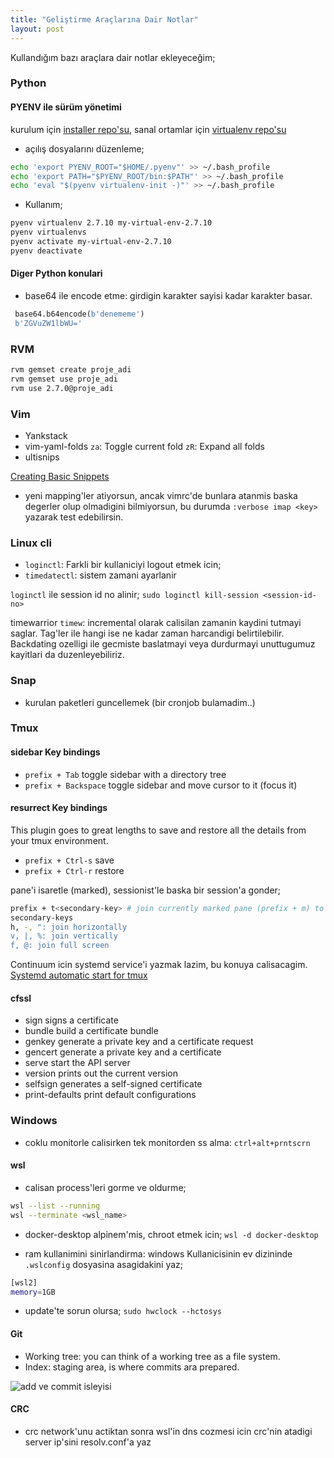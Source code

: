 ```yaml
---
title: "Geliştirme Araçlarına Dair Notlar"
layout: post
---
```


Kullandığım bazı araçlara dair notlar ekleyeceğim;

### Python

#### PYENV ile sürüm yönetimi

kurulum için [installer repo'su](https://github.com/pyenv/pyenv-installer),
sanal ortamlar için [virtualenv repo'su](https://github.com/pyenv/pyenv-virtualenv)

* açılış dosyalarını düzenleme;

```bash
echo 'export PYENV_ROOT="$HOME/.pyenv"' >> ~/.bash_profile
echo 'export PATH="$PYENV_ROOT/bin:$PATH"' >> ~/.bash_profile
echo 'eval "$(pyenv virtualenv-init -)"' >> ~/.bash_profile
```

* Kullanım;

```bash
pyenv virtualenv 2.7.10 my-virtual-env-2.7.10
pyenv virtualenvs
pyenv activate my-virtual-env-2.7.10
pyenv deactivate
```

#### Diger Python konulari

* base64 ile encode etme: girdigin karakter sayisi kadar karakter basar.

```python
 base64.b64encode(b'denememe')
 b'ZGVuZW1lbWU='
```

[//]: # (### APT  eklenecek)
[//]: # (APT gelistirmeleriyle yeni komutlar hayatimiza giriyor.)

### RVM

```bash
rvm gemset create proje_adi
rvm gemset use proje_adi
rvm use 2.7.0@proje_adi
```

### Vim

* Yankstack
* vim-yaml-folds
  `za`: Toggle current fold
  `zR`: Expand all folds
* ultisnips

[Creating Basic Snippets](https://www.youtube.com/watch?v=f_WQxYgK0Pk&feature=emb_logo)

* yeni mapping'ler atiyorsun, ancak vimrc'de bunlara atanmis baska degerler
  olup olmadigini bilmiyorsun, bu durumda `:verbose imap <key>` yazarak
  test edebilirsin.

### Linux cli

* `loginctl`: Farkli bir kullaniciyi logout etmek icin;
* `timedatectl`: sistem zamani ayarlanir

`loginctl` ile session id no alinir;
`sudo loginctl kill-session <session-id-no>`

timewarrior `timew`: incremental olarak calisilan zamanin kaydini tutmayi
saglar. Tag'ler ile hangi ise ne kadar zaman harcandigi belirtilebilir.
Backdating ozelligi ile gecmiste baslatmayi veya durdurmayi unuttugumuz
kayitlari da duzenleyebiliriz.

### Snap

* kurulan paketleri guncellemek (bir cronjob bulamadim..)

### Tmux

#### sidebar Key bindings

* `prefix + Tab` toggle sidebar with a directory tree
* `prefix + Backspace` toggle sidebar and move cursor to it (focus it)

#### resurrect Key bindings

This plugin goes to great lengths to save and restore all the details from your
tmux environment.

* `prefix + Ctrl-s` save
* `prefix + Ctrl-r` restore

pane'i isaretle (marked), sessionist'le baska bir session'a gonder;

```bash
prefix + t<secondary-key> # join currently marked pane (prefix + m) to current session/window, and switch to it
secondary-keys
h, -, ": join horizontally
v, |, %: join vertically
f, @: join full screen
```

Continuum icin systemd service'i yazmak lazim, bu konuya calisacagim.
[Systemd automatic start for tmux
](https://github.com/tmux-plugins/tmux-continuum/blob/master/docs/systemd_details.md)

#### cfssl

* sign             signs a certificate
* bundle           build a certificate bundle
* genkey           generate a private key and a certificate request
* gencert          generate a private key and a certificate
* serve            start the API server
* version          prints out the current version
* selfsign         generates a self-signed certificate
* print-defaults   print default configurations

### Windows

* coklu monitorle calisirken tek monitorden ss alma: `ctrl+alt+prntscrn`

#### wsl

* calisan process'leri gorme ve oldurme;

```bash
wsl --list --running
wsl --terminate <wsl_name>
```

* docker-desktop alpinem'mis, chroot etmek icin; `wsl -d docker-desktop`

* ram kullanimini sinirlandirma: windows Kullanicisinin ev dizininde
  `.wslconfig` dosyasina asagidakini yaz;

```bash
[wsl2]
memory=1GB
```

* update'te sorun olursa; `sudo hwclock --hctosys`

#### Git

* Working tree: you can think of a working tree as a file system.
* Index: staging area, is where commits ara prepared.

![add ve commit isleyisi](/assets/img/git_workflow.jpg)

#### CRC

* crc network'unu actiktan sonra wsl'in dns cozmesi icin crc'nin atadigi server
  ip'sini resolv.conf'a yaz
